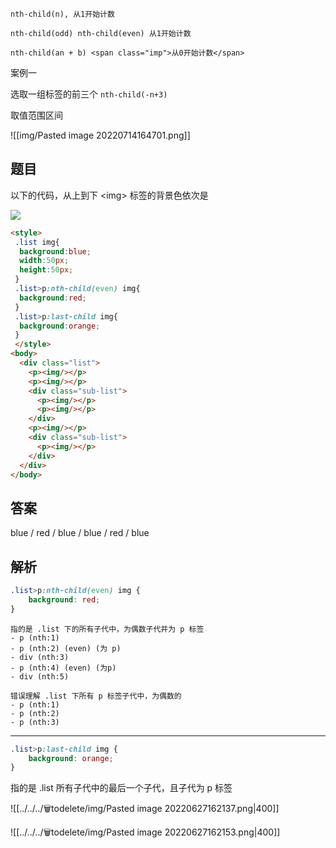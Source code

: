 ```ad-attention
nth-child(n), 从1开始计数

nth-child(odd) nth-child(even) 从1开始计数

nth-child(an + b) <span class="imp">从0开始计数</span>
```


案例一

选取一组标签的前三个 `nth-child(-n+3)`

取值范围区间

![[img/Pasted image 20220714164701.png]]



## 题目

以下的代码，从上到下 \<img\> 标签的背景色依次是

![](https://uploadfiles.nowcoder.com/images/20170919/300823_1505813946375_52788E971C0BEA04E8071D25B3AC3DCC)



```html
<style>
 .list img{
  background:blue;
  width:50px;
  height:50px;
 }
 .list>p:nth-child(even) img{
  background:red;
 }
 .list>p:last-child img{
  background:orange;
 }
 </style>
<body>
  <div class="list">
    <p><img/></p>
    <p><img/></p>
    <div class="sub-list">
      <p><img/></p>
      <p><img/></p>
    </div>
    <p><img/></p>
    <div class="sub-list">
      <p><img/></p>
    </div>
  </div>
</body>
```

## 答案

blue / red / blue / blue / red / blue

## 解析

```css
.list>p:nth-child(even) img {
	background: red;
}
```

```ad-warning
指的是 .list 下的所有子代中，为偶数子代并为 p 标签
- p (nth:1)
- p (nth:2) (even) (为 p)
- div (nth:3)
- p (nth:4) (even) (为p)
- div (nth:5)

错误理解 .list 下所有 p 标签子代中，为偶数的
- p (nth:1)
- p (nth:2)
- p (nth:3)
```

---

```css
.list>p:last-child img {
	background: orange;
}
```

指的是 .list 所有子代中的最后一个子代，且子代为 p 标签


![[../../../🗑todelete/img/Pasted image 20220627162137.png|400]]


![[../../../🗑todelete/img/Pasted image 20220627162153.png|400]]